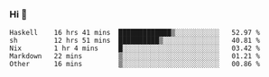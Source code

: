 ### Hi 👋

<!--START_SECTION:waka-->

```text
Haskell    16 hrs 41 mins  █████████████▒░░░░░░░░░░░   52.97 %
sh         12 hrs 51 mins  ██████████▒░░░░░░░░░░░░░░   40.81 %
Nix        1 hr 4 mins     █░░░░░░░░░░░░░░░░░░░░░░░░   03.42 %
Markdown   22 mins         ▒░░░░░░░░░░░░░░░░░░░░░░░░   01.21 %
Other      16 mins         ▒░░░░░░░░░░░░░░░░░░░░░░░░   00.86 %
```

<!--END_SECTION:waka-->
